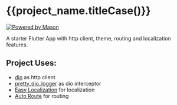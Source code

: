 # {{project_name.titleCase()}}

[![Powered by Mason](https://img.shields.io/endpoint?url=https%3A%2F%2Ftinyurl.com%2Fmason-badge)](https://github.com/felangel/mason)

A starter Flutter App with http client, theme, routing and localization features.

## Project Uses: 

- [dio](https://pub.dev/packages/dio) as http client
- [pretty_dio_logger](https://pub.dev/packages/pretty_dio_logger) as dio interceptor
- [Easy Localization](https://pub.dev/packages/easy_localization) for localization
- [Auto Route](https://pub.dev/packages/auto_route) for routing